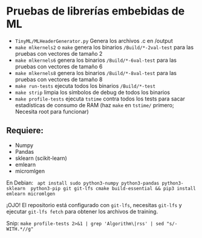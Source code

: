 # Pruebas de librerías embebidas de ML

 *  `TinyML/MLHeaderGenerator.py` Genera los archivos .c en /output
 *  `make mlkernels2` o `make` genera los binarios `/Build/*-2val-test` para las pruebas con vectores de tamaño 2
 *  `make mlkernels6` genera los binarios `/Build/*-6val-test` para las pruebas con vectores de tamaño 6
 *  `make mlkernels8` genera los binarios `/Build/*-8val-test` para las pruebas con vectores de tamaño 8
 *  `make run-tests` ejecuta todos los binarios `/Build/*-test`
 *  `make strip` limpia los símbolos de debug de todos los binarios
 *  `make profile-tests` ejecuta `tstime` contra todos los tests para sacar estadísticas de consumo de RAM (haz `make` en `tstime/` primero; Necesita root para funcionar) 

## Requiere:
 * Numpy
 * Pandas
 * sklearn (scikit-learn)
 * emlearn
 * micromlgen

En Debian: ` apt install sudo python3-numpy python3-pandas python3-sklearn  python3-pip git git-lfs cmake build-essential && pip3 install emlearn micromlgen`

¡OJO! El repositorio está configurado con `git-lfs`, necesitas `git-lfs` y ejecutar `git-lfs fetch` para obtener los archivos de training.

Snip: `make profile-tests 2>&1 | grep 'Algorithm\|rss' | sed "s/- WITH.*//g"`
